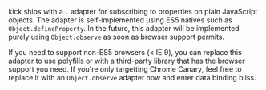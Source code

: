 kick ships with a `.` adapter for subscribing to properties on plain JavaScript objects. The adapter is self-implemented using ES5 natives such as `Object.defineProperty`. In the future, this adapter will be implemented purely using `Object.observe` as soon as browser support permits.

If you need to support non-ES5 browsers (< IE 9), you can replace this adapter to use polyfills or with a third-party library that has the browser support you need. If you're only targetting Chrome Canary, feel free to replace it with an `Object.observe` adapter now and enter data binding bliss.
